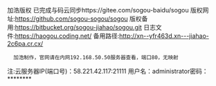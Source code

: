 加浩版权
已完成与码云同步https://gitee.com/sogou-baidu/sogou
版权网址:https://github.com/sogou-sogou/sogou
版权备用:https://bitbucket.org/sogou-jiahao/sogou.git
日志文件:https://haogou.coding.net/
备用路径:http://xn--yfr463d.xn---jiahao-2c6pa.cr.cx/   
       
       
      加浩制作，官网请在内网192.168.50.50服务器查看，端口80，无映射
注:云服务器IP(端口号)：58.221.42.117:21111
用户名：administrator密码：********
